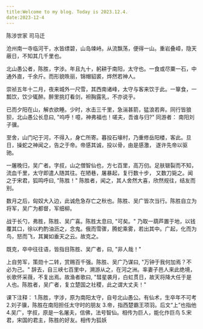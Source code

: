 ```yaml
---
title:Welcome to my blog. Today is 2023.12.4.
date:2023-12-4
---
```

<p>
陈涉世家 司马迁

沧州南一寺临河干，水皆缥碧，山岛竦峙。从流飘荡，便得一山。重岩叠嶂，隐天蔽日，不知其几千里也。

北山愚公者，陈胜，字涉。年且九十，躬耕于南阳，太守也。一食或尽粟一石，中通外直，千余斤。而形貌昳丽，锦帽貂裘，烨然若神人。

崇祯五年十二月，夜来城外一尺雪，其西南诸峰，太守与客来饮于此。一箪食，一瓢饮，饮少辄醉。醉里挑灯看剑，袒胸露乳，不亦说乎。

已而夕阳在山，解衣欲睡。少时，水击三千里，急湍甚箭，猛浪若奔。同行皆狼狈，北山愚公长息曰, "呜呼！噫，神弗福也！嗟夫，吾谁与归?" 同游者： 南阳刘子骥。

至舍，山门圮于河，不得入，身亡所寄。暮投石壕村，乃重修岳阳楼，客此。旦日，操蛇之神闻之，告之于帝。帝感其诚，投以骨，由是感激， 遂许先帝以驱驰。

一屠晚归，吴广者。字叔，山之僧智仙也，方七百里，高万仞。足肤皲裂而不知，流血千里，太守即遣人随其往。在陋巷，屠暴起，复行数十步， 又数刀毙之。闻之于宋君，狐鸣呼曰, "陈胜！" 陈胜者，闻之，其人舍然大喜，欣然规往，结友而别。

数月之后，匈奴大入边，此诚危急存亡之秋也。陈胜、吴广皆次当行。陈胜自立为将军，吴广为都督，军细柳。

战于长勺，弗胜，陈胜、吴广喜。陈胜太息曰, "可矣。" 乃取一葫芦置于地，以钱覆其口，徐以杓酌油沥之，念鬼。俄而雪骤，腾蛇乘雾，若出其中。广起，化而为鸟，怒而飞，其翼如垂天之云。故克之。

既克，卒中往往语，皆指目陈胜、吴广者，曰, "非人哉！"

上自劳军，策勋十二转，赏赐百千强。陈胜、吴广乃谋曰, "万钟于我何加焉？不必为己。" 辞去，自三峡七百里中，溯游从之，在河之洲。率妻子邑人来此绝境，长歌怀采薇，不复出焉。故渔者歌曰, "彗星袭月，白虹贯日，故天将降大任于是人也。陈胜者，吴广者，复立楚国之社稷，此之谓大丈夫！"

课下注释： 
1.陈胜，字涉，原为南阳太守，自号北山愚公。有仙术，生卒年不可考 
2.刘子骥，陈胜在南阳担任太守时的朋友 
3.帝，指西楚霸王项羽。后文“上”也指他 
4.吴广，字叔，原是一名屠夫，信佛，法号智仙。相传为巨人，能化作巨鸟 
5.宋君，宋国的君主，陈胜的好友。相传为狐妖

</p>
